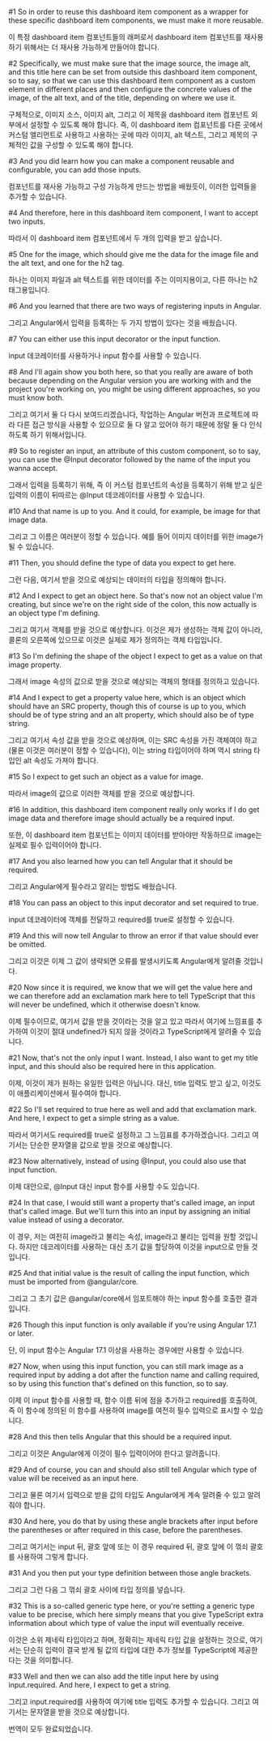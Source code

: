 #1
So in order to reuse
this dashboard item component as a wrapper
for these specific dashboard item components,
we must make it more reusable.

이 특정 dashboard item 컴포넌트들의 래퍼로서
dashboard item 컴포넌트를 재사용하기 위해서는
더 재사용 가능하게 만들어야 합니다.

#2
Specifically, we must make sure that the image source,
the image alt, and this title here can be set from
outside this dashboard item component, so to say,
so that we can use this dashboard item component
as a custom element in different places
and then configure the concrete values of the image,
of the alt text, and of the title,
depending on where we use it.

구체적으로, 이미지 소스,
이미지 alt, 그리고 이 제목을
dashboard item 컴포넌트 외부에서 설정할 수 있도록 해야 합니다.
즉, 이 dashboard item 컴포넌트를 다른 곳에서
커스텀 엘리먼트로 사용하고
사용하는 곳에 따라 이미지, alt 텍스트,
그리고 제목의 구체적인 값을
구성할 수 있도록 해야 합니다.

#3
And you did learn how you can make a component
reusable and configurable, you can add those inputs.

컴포넌트를 재사용 가능하고 구성 가능하게 만드는 방법을
배웠듯이, 이러한 입력들을 추가할 수 있습니다.

#4
And therefore, here in this dashboard item component,
I want to accept two inputs.

따라서 이 dashboard item 컴포넌트에서
두 개의 입력을 받고 싶습니다.

#5
One for the image, which should give me the data
for the image file and the alt text,
and one for the h2 tag.

하나는 이미지 파일과 alt 텍스트를 위한 데이터를 주는
이미지용이고,
다른 하나는 h2 태그용입니다.

#6
And you learned that there are two ways
of registering inputs in Angular.

그리고 Angular에서 입력을 등록하는
두 가지 방법이 있다는 것을 배웠습니다.

#7
You can either use this input decorator
or the input function.

input 데코레이터를 사용하거나
input 함수를 사용할 수 있습니다.

#8
And I'll again show you both here,
so that you really are aware of both
because depending on the Angular version
you are working with and the project you're working on,
you might be using different approaches,
so you must know both.

그리고 여기서 둘 다 다시 보여드리겠습니다,
작업하는 Angular 버전과 프로젝트에 따라
다른 접근 방식을 사용할 수 있으므로
둘 다 알고 있어야 하기 때문에
정말 둘 다 인식하도록 하기 위해서입니다.

#9
So to register an input,
an attribute of this custom component, so to say,
you can use the @Input decorator
followed by the name of the input you wanna accept.

그래서 입력을 등록하기 위해,
즉 이 커스텀 컴포넌트의 속성을 등록하기 위해
받고 싶은 입력의 이름이 뒤따르는
@Input 데코레이터를 사용할 수 있습니다.

#10
And that name is up to you.
And it could, for example, be image for that image data.

그리고 그 이름은 여러분이 정할 수 있습니다.
예를 들어 이미지 데이터를 위한 image가 될 수 있습니다.

#11
Then, you should define the type
of data you expect to get here.

그런 다음, 여기서 받을 것으로 예상되는
데이터의 타입을 정의해야 합니다.

#12
And I expect to get an object here.
So that's now not an object value I'm creating,
but since we're on the right side of the colon,
this now actually is an object type I'm defining.

그리고 여기서 객체를 받을 것으로 예상합니다.
이것은 제가 생성하는 객체 값이 아니라,
콜론의 오른쪽에 있으므로
이것은 실제로 제가 정의하는 객체 타입입니다.

#13
So I'm defining the shape of the object I expect to get
as a value on that image property.

그래서 image 속성의 값으로 받을 것으로 예상되는
객체의 형태를 정의하고 있습니다.

#14
And I expect to get a property value here,
which is an object which should have an SRC property,
though this of course is up to you,
which should be of type string and an alt property,
which should also be of type string.

그리고 여기서 속성 값을 받을 것으로 예상하며,
이는 SRC 속성을 가진 객체여야 하고
(물론 이것은 여러분이 정할 수 있습니다),
이는 string 타입이어야 하며
역시 string 타입인 alt 속성도 가져야 합니다.

#15
So I expect to get such an object as a value for image.

따라서 image의 값으로 이러한 객체를 받을 것으로 예상합니다.

#16
In addition, this dashboard item component
really only works if I do get image data
and therefore image should actually be a required input.

또한, 이 dashboard item 컴포넌트는
이미지 데이터를 받아야만 작동하므로
image는 실제로 필수 입력이어야 합니다.

#17
And you also learned how you can tell Angular
that it should be required.

그리고 Angular에게 필수라고 알리는 방법도
배웠습니다.

#18
You can pass an object to this input decorator
and set required to true.

input 데코레이터에 객체를 전달하고
required를 true로 설정할 수 있습니다.

#19
And this will now tell Angular to throw an error
if that value should ever be omitted.

그리고 이것은 이제 그 값이 생략되면
오류를 발생시키도록 Angular에게 알려줄 것입니다.

#20
Now since it is required,
we know that we will get the value here
and we can therefore add an exclamation mark here
to tell TypeScript that this will never be undefined,
which it otherwise doesn't know.

이제 필수이므로,
여기서 값을 받을 것이라는 것을 알고 있고
따라서 여기에 느낌표를 추가하여
이것이 절대 undefined가 되지 않을 것이라고
TypeScript에게 알려줄 수 있습니다.

#21
Now, that's not the only input I want.
Instead, I also want to get my title input,
and this should also be required here in this application.

이제, 이것이 제가 원하는 유일한 입력은 아닙니다.
대신, title 입력도 받고 싶고,
이것도 이 애플리케이션에서 필수여야 합니다.

#22
So I'll set required to true here as well
and add that exclamation mark.
And here, I expect to get a simple string as a value.

따라서 여기서도 required를 true로 설정하고
그 느낌표를 추가하겠습니다.
그리고 여기서는 단순한 문자열을 값으로 받을 것으로 예상합니다.

#23
Now alternatively, instead of using @Input,
you could also use that input function.

이제 대안으로, @Input 대신
input 함수를 사용할 수도 있습니다.

#24
In that case, I would still want a property
that's called image, an input that's called image.
But we'll turn this into an input
by assigning an initial value instead of using a decorator.

이 경우, 저는 여전히 image라고 불리는 속성,
image라고 불리는 입력을 원할 것입니다.
하지만 데코레이터를 사용하는 대신
초기 값을 할당하여 이것을 input으로 만들 것입니다.

#25
And that initial value is the result
of calling the input function,
which must be imported from @angular/core.

그리고 그 초기 값은 @angular/core에서
임포트해야 하는 input 함수를 호출한
결과입니다.

#26
Though this input function is only available
if you're using Angular 17.1 or later.

단, 이 input 함수는 Angular 17.1 이상을
사용하는 경우에만 사용할 수 있습니다.

#27
Now, when using this input function,
you can still mark image as a required input
by adding a dot after the function name
and calling required, so by using this function
that's defined on this function, so to say.

이제 이 input 함수를 사용할 때,
함수 이름 뒤에 점을 추가하고 required를 호출하여,
즉 이 함수에 정의된 이 함수를 사용하여
image를 여전히 필수 입력으로 표시할 수 있습니다.

#28
And this then tells Angular
that this should be a required input.

그리고 이것은 Angular에게
이것이 필수 입력이어야 한다고 알려줍니다.

#29
And of course, you can and should also still tell Angular
which type of value will be received as an input here.

그리고 물론 여기서 입력으로 받을
값의 타입도 Angular에게 계속 알려줄 수 있고 알려줘야 합니다.

#30
And here, you do that by using these angle brackets
after input before the parentheses
or after required in this case, before the parentheses.

그리고 여기서는 input 뒤, 괄호 앞에
또는 이 경우 required 뒤, 괄호 앞에
이 꺾쇠 괄호를 사용하여 그렇게 합니다.

#31
And you then put your type definition
between those angle brackets.

그리고 그런 다음 그 꺾쇠 괄호 사이에
타입 정의를 넣습니다.

#32
This is a so-called generic type here,
or you're setting a generic type value to be precise,
which here simply means that you give TypeScript
extra information about which type of value
the input will eventually receive.

이것은 소위 제네릭 타입이라고 하며,
정확히는 제네릭 타입 값을 설정하는 것으로,
여기서는 단순히 입력이 결국 받게 될
값의 타입에 대한 추가 정보를 TypeScript에
제공한다는 것을 의미합니다.

#33
Well and then we can also add the title input here
by using input.required.
And here, I expect to get a string.

그리고 input.required를 사용하여
여기에 title 입력도 추가할 수 있습니다.
그리고 여기서는 문자열을 받을 것으로 예상합니다.

번역이 모두 완료되었습니다.
